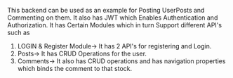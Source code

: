 This backend can be used as an example for
Posting UserPosts and Commenting on them.
It also has JWT which Enables Authentication and Authorization.
It has Certain Modules which in turn Support different API's such as 
 1. LOGIN & Register Module-> It has 2 API's for registering and Login.
 2. Posts-> It has CRUD Operations for the user.
 3. Comments-> It also has CRUD operations and has navigation properties which binds the comment to that stock.

